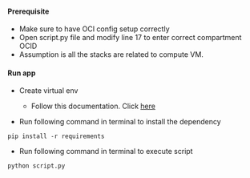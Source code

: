 
#### Prerequisite
- Make sure to have OCI config setup correctly
- Open script.py file and modify line 17 to enter correct compartment OCID
- Assumption is all the stacks are related to compute VM.

#### Run app

- Create virtual env
  - Follow this documentation. Click [here](https://docs.python.org/3/tutorial/venv.html)

- Run following command in terminal to install the dependency
```
pip install -r requirements
```

- Run following command in terminal to execute script
```
python script.py
```
